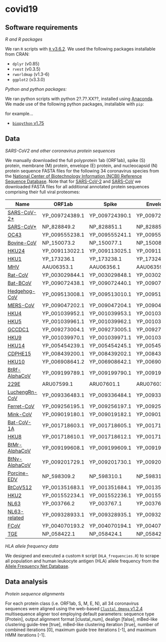 # covid19

## Software requirements

*R and R packages*

We ran `R` scripts with [`R` v3.6.2](https://ftp.osuosl.org/pub/cran/src/base/R-3/R-3.6.2.tar.gz). We used the following packages installable from CRAN:

* `dplyr` (v0.85)
* `rvest` (v0.3.5)
* `rworldmap` (v1.3-6)
* `ggplot2` (v3.3.0)

*Python and python packages:*

We ran python scripts with python 2?.7?.XX??, installed using [Anaconda](https://www.anaconda.com/distribution/). We made use of the following python packages, installable with `pip`:

for example...
* [`biopython` v1.75](https://github.com/biopython/biopython)

## Data

*SARS-CoV2 and other coronavirus protein sequences*

We manually downloaded the full polyprotein 1ab (ORF1ab), spike (S) protein, membrane (M) protein, envelope (E) protein, and nucleocapsid (N) protein sequence FASTA files for the following 34 coronavirus species from the [National Center of Biotechnology Information (NCBI) Reference Sequence Database](https://www.ncbi.nlm.nih.gov/refseq/). Note that for [SARS-CoV-2](https://www.ncbi.nlm.nih.gov/genome/?term=txid2697049) and [SARS-CoV](https://www.ncbi.nlm.nih.gov/genome/?term=txid694009) we downloaded FASTA files for all additional annotated protein sequences comprising their full viral proteomes:


| Name | ORF1ab | Spike | Envelope | Membrane | Nucleocapsid |
| ---- | ------ | ----- | -------- | -------- | ------------ |
| [SARS-CoV-2\*](https://www.ncbi.nlm.nih.gov/genome/?term=txid2697049) |	YP_009724389.1 | YP_009724390.1 | YP_009724392.1 | YP_009724393.1 | YP_009724397.2 |
| [SARS-CoV\*](https://www.ncbi.nlm.nih.gov/genome/?term=txid694009) | NP_828849.2 | NP_828851.1 | NP_828854.1 | NP_828855.1 | NP_828858.1 |
| [OC43](https://www.ncbi.nlm.nih.gov/genome/?term=txid31631) | YP_009555238.1 | YP_009555241.1 | YP_009555243.1 | YP_009555244.1 | YP_009555245.1 |
| [Bovine-CoV](https://www.ncbi.nlm.nih.gov/genome/?term=txid11128) | NP_150073.2 | NP_150077.1 | NP_150081.1 | NP_150082.1 | NP_150083.1 |
| [HKU24](https://www.ncbi.nlm.nih.gov/genome/?term=txid2501960) | YP_009113022.1 | YP_009113025.1 | YP_009113028.1 | YP_009113029.1 | YP_009113031.1 |
| [HKU1](https://www.ncbi.nlm.nih.gov/genome/?term=txid290028) | YP_173236.1 | YP_173238.1 | YP_173240.1 | YP_173241.1 | YP_173242.1 |
| [MHV](https://www.ncbi.nlm.nih.gov/genome/?term=txid11138) | AAU06353.1 | AAU06356.1 | AAU06359.1 | AAU06360.1 | NP_045302.1 |
| [Rat-CoV](https://www.ncbi.nlm.nih.gov/genome/?term=txid31632) | YP_003029844.1 | YP_003029848.1 | YP_003029850.1 | YP_003029851.1 | YP_003029852.1 |
| [Bat-BCoV](https://www.ncbi.nlm.nih.gov/genome/?term=txid2501961) | YP_009072438.1 | YP_009072440.1 | YP_009072442.1 | YP_009072443.1 | YP_009072446.1 |
| [Hedgehog-CoV](https://www.ncbi.nlm.nih.gov/genome/?term=txid1965093) | YP_009513008.1 | YP_009513010.1 | YP_009513016.1 | YP_009513017.1 | YP_009513018.1 |
| [MERS-CoV](https://www.ncbi.nlm.nih.gov/genome/?term=txid1335626) | YP_009047202.1 | YP_009047204.1 | YP_009047209.1 | YP_009047210.1 | YP_009047211.1 |
| [HKU4](https://www.ncbi.nlm.nih.gov/genome/?term=txid694007) | YP_001039952.1 | YP_001039953.1 | YP_001039958.1 | YP_001039959.1 | YP_001039960.1 |
| [HKU5](https://www.ncbi.nlm.nih.gov/genome/?term=txid694008) | YP_001039961.1 | YP_001039962.1 | YP_001039967.1 | YP_001039968.1 | YP_001039969.1 |
| [GCCDC1](https://www.ncbi.nlm.nih.gov/genome/?term=txid2501962) | YP_009273004.1 | YP_009273005.1 | YP_009273007.1 | YP_009273008.1 | YP_009273009.1 |
| [HKU9](https://www.ncbi.nlm.nih.gov/genome/?term=txid694006) | YP_001039970.1 | YP_001039971.1 | YP_001039973.1 | YP_001039974.1 | YP_001039975.1 |
| [HKU14](https://www.ncbi.nlm.nih.gov/genome/?term=txid1160968) | YP_005454239.1 | YP_005454245.1 | YP_005454247.1 | YP_005454248.1 | YP_005454249.1 |
| [CDPHE15](https://www.ncbi.nlm.nih.gov/genome/?term=txid1913643) | YP_008439200.1 | YP_008439202.1 | YP_008439204.1 | YP_008439205.1 | YP_008439206.1 |
| [HKU10](https://www.ncbi.nlm.nih.gov/genome/?term=txid1244203) | YP_006908641.2 | YP_006908642.1 | YP_006908644.1 | YP_006908645.1 | YP_006908646.1 |
| [BtRf-AlphaCoV](https://www.ncbi.nlm.nih.gov/genome/?term=txid2501926) | YP_009199789.1 | YP_009199790.1 | YP_009199792.1 | YP_009199793.1 | YP_009199794.1 |
| [229E](https://www.ncbi.nlm.nih.gov/genome/?term=txid11137) | ARU07599.1 | ARU07601.1 | ARU07603.1 | ARU07604.1 | ARU07605.1 |
| [LuchengRn-CoV](https://www.ncbi.nlm.nih.gov/genome/?term=txid1508224) | YP_009336483.1 | YP_009336484.1 | YP_009336485.1 | YP_009336486.1 | YP_009336487.1 |
| [Ferret-CoV](https://www.ncbi.nlm.nih.gov/genome/?term=txid1264898) | YP_009256195.1 | YP_009256197.1 | YP_009256199.1 | YP_009256200.1 | YP_009256201.1 |
| [Mink-CoV](https://www.ncbi.nlm.nih.gov/genome/?term=txid1913642) | YP_009019180.1 | YP_009019182.1 | YP_009019184.1 | YP_009019185.1 | YP_009019186.1 |
| [Bat-CoV-1A](https://www.ncbi.nlm.nih.gov/genome/?term=txid694000) | YP_001718603.1 | YP_001718605.1 | YP_001718607.1 | YP_001718608.1 | YP_001718609. |
| [HKU8](https://www.ncbi.nlm.nih.gov/genome/?term=txid694001) | YP_001718610.1 | YP_001718612.1 | YP_001718614.1 | YP_001718615.1 | YP_001718616.1 |
| [BtMr-AlphaCoV](https://www.ncbi.nlm.nih.gov/genome/?term=txid2501927) | YP_009199608.1 | YP_009199609.1 | YP_009199611.1 | YP_009199612.1 | YP_009199613.1 |
| [BtNv-AlphaCoV](https://www.ncbi.nlm.nih.gov/genome/?term=txid2501928) | YP_009201729.1 | YP_009201730.1 | YP_009201732.1 | YP_009201733.1 | YP_009201734.1 |
| [Porcine-EDV](https://www.ncbi.nlm.nih.gov/genome/?term=txid28295) | NP_598309.2 | NP_598310.1 | NP_598312.1 | NP_598313.1 | NP_598314.1 |
| [BtCoV512](https://www.ncbi.nlm.nih.gov/genome/?term=txid693999) | YP_001351683.1 | YP_001351684.1 | YP_001351686.1 | YP_001351687.1 | YP_001351688.1 |
| [HKU2](https://www.ncbi.nlm.nih.gov/genome/?term=txid693998) | YP_001552234.1 | YP_001552236.1 | YP_001552238.1 | YP_001552239.1 | YP_001552240.1 |
| [NL63](https://www.ncbi.nlm.nih.gov/genome/?term=txid277944) | YP_003766.2 | YP_003767.1 | YP_003769.1 | YP_003770.1 | YP_003771.1 |
| [NL63-related](https://www.ncbi.nlm.nih.gov/genome/?term=txid2501929) | YP_009328933.1 | YP_009328935.1 | YP_009328937.1 | YP_009328938.1 | YP_009328939.1 |
| [FCoV](https://www.ncbi.nlm.nih.gov/genome/?term=txid12663) | YP_004070193.2 | YP_004070194.1 | YP_004070197.1 | YP_004070198.1 | YP_004070199.1 |
| [TGE](https://www.ncbi.nlm.nih.gov/genome/?term=txid11149) | NP_058422.1 | NP_058424.1 | NP_058426.1 | NP_058427.2 | NP_058428.1 |

*HLA allele frequency data*

We designed and executed a custom `R` script (`HLA_frequencies.R`) to scrape all population and human leukocyte antigen (HLA) allele frequency from the [Allele Frequency Net Database](http://www.allelefrequencies.net/).


## Data analysis

*Protein sequence alignments*

For each protein class (i.e. ORF1ab, S, M, E, N), all 34 coronavirus sequences were aligned using the web-based [`Clustal Omega` v1.2.4](https://www.ebi.ac.uk/Tools/msa/clustalo/) multisequence aligner tool employing default parameters: sequence type [Protein], output alignment format [clustal_num], dealign [false], mBed-like clustering guide-tree [true], mBed-like clustering iteration [true], number of combined iterations [0], maximum guide tree iterations [-1], and maximum HMM iterations [-1].

